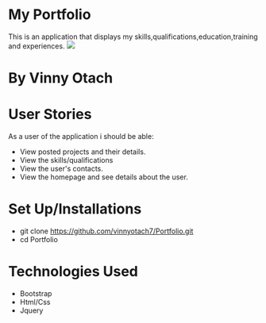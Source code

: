 # My Portfolio
This is an application that displays my skills,qualifications,education,training and experiences.
<img src="https://helpx.adobe.com/in/creative-cloud/how-to/create-portfolio-website/_jcr_content/main-pars/image_620560438.img.jpg/create-portfolio-website_1800x1012.jpg">
# By Vinny Otach
# User Stories
As a user of the application i should be able:
* View posted projects and their details.
* View the skills/qualifications
* View the user's contacts.
* View the homepage and see details about the user.

# Set Up/Installations
* git clone https://github.com/vinnyotach7/Portfolio.git
* cd Portfolio

# Technologies Used
* Bootstrap
* Html/Css
* Jquery
